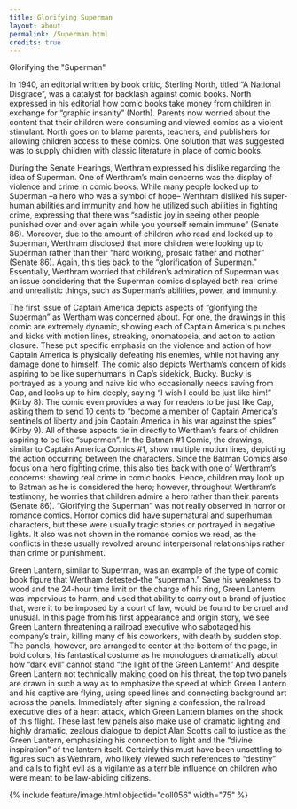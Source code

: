 ```yaml
---
title: Glorifying Superman
layout: about
permalink: /Superman.html
credits: true
---
```

Glorifying the "Superman"

In 1940, an editorial written by book critic, Sterling North, titled “A National Disgrace”, was a catalyst for backlash against comic books. North expressed in his editorial how comic books take money from children in exchange for “graphic insanity” (North). Parents now worried about the content that their children were consuming and viewed comics as a violent stimulant. North goes on to blame parents, teachers, and publishers for allowing children access to these comics. One solution that was suggested was to supply children with classic literature in place of comic books.

During the Senate Hearings, Werthram expressed his dislike regarding the idea of Superman. One of Werthram’s main concerns was the display of violence and crime in comic books. While many people looked up to Superman –a hero who was a symbol of hope– Werthram disliked his super-human abilities and immunity and how he utilized such abilities in fighting crime, expressing that there was “sadistic joy in seeing other people punished over and over again while you yourself remain immune” (Senate 86). Moreover, due to the amount of children who read and looked up to Superman, Werthram disclosed that more children were looking up to Superman rather than their “hard working, prosaic father and mother” (Senate 86). Again, this ties back to the “glorification of Superman.” Essentially, Werthram worried that children’s admiration of Superman was an issue considering that the Superman comics displayed both real crime and unrealistic things, such as Superman’s abilities, power, and immunity.

The first issue of Captain America depicts aspects of “glorifying the Superman” as Wertham was concerned about. For one, the drawings in this comic are extremely dynamic, showing each of Captain America's punches and kicks with motion lines, streaking, onomatopeia, and action to action closure. These put specific emphasis on the violence and action of how Captain America is physically defeating his enemies, while not having any damage done to himself. The comic also depicts Wertham’s concern of kids aspiring to be like superhumans in Cap’s sidekick, Bucky. Bucky is portrayed as a young and naive kid who occasionally needs saving from Cap, and looks up to him deeply, saying “I wish I could be just like him!” (Kirby 8). The comic even provides a way for readers to be just like Cap, asking them to send 10 cents to “become a member of Captain America’s sentinels of liberty and join Captain America in his war against the spies” (Kirby 9). All of these aspects tie in directly to Wertham’s fears of children aspiring to be like “supermen”. In the Batman #1 Comic, the drawings, similar to Captain America Comics #1, show multiple motion lines, depicting the action occurring between the characters. Since the Batman Comics also focus on a hero fighting crime, this also ties back with one of Werthram’s concerns: showing real crime in comic books. Hence, children may look up to Batman as he is considered the hero; however, throughout Werthram’s testimony, he worries that children admire a hero rather than their parents (Senate 86). “Glorifying the Superman” was not really observed in horror or romance comics. Horror comics did have supernatural and superhuman characters, but these were usually tragic stories or portrayed in negative lights. It also was not shown in the romance comics we read, as the conflicts in these usually revolved around interpersonal relationships rather than crime or punishment.

Green Lantern, similar to Superman, was an example of the type of comic book figure that Wertham detested–the “superman.” Save his weakness to wood and the 24-hour time limit on the charge of his ring, Green Lantern was impervious to harm, and used that ability to carry out a brand of justice that, were it to be imposed by a court of law, would be found to be cruel and unusual. In this page from his first appearance and origin story, we see Green Lantern threatening a railroad executive who sabotaged his company’s train, killing many of his coworkers, with death by sudden stop. The panels, however, are arranged to center at the bottom of the page, in bold colors, his fantastical costume as he monologues dramatically about how “dark evil” cannot stand “the light of the Green Lantern!” And despite Green Lantern not technically making good on his threat, the top two panels are drawn in such a way as to emphasize the speed at which Green Lantern and his captive are flying, using speed lines and connecting background art across the panels. Immediately after signing a confession, the railroad executive dies of a heart attack, which Green Lantern blames on the shock of this flight. These last few panels also make use of dramatic lighting and highly dramatic, zealous dialogue to depict Alan Scott’s call to justice as the Green Lantern, emphasizing his connection to light and the “divine inspiration” of the lantern itself. Certainly this must have been unsettling to figures such as Wethram, who likely viewed such references to “destiny” and calls to fight evil as a vigilante as a terrible influence on children who were meant to be law-abiding citizens.

{% include feature/image.html objectid="coll056" width="75" %}
